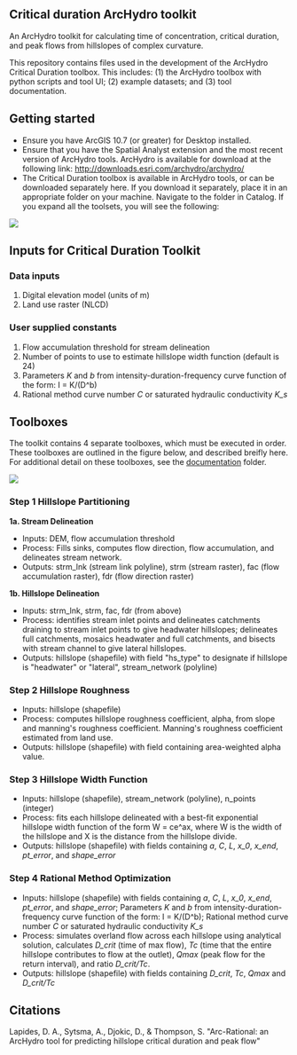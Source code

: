 ## Critical duration ArcHydro toolkit

An ArcHydro toolkit for calculating time of concentration, critical duration, and peak flows from hillslopes of complex curvature.

This repository contains files used in the development of the ArcHydro Critical Duration toolbox. This includes: (1) the ArcHydro toolbox with python scripts and tool UI; (2) example datasets; and (3) tool documentation.

## Getting started

* Ensure you have ArcGIS 10.7 (or greater) for Desktop installed.
* Ensure that you have the Spatial Analyst extension and the most recent version of ArcHydro tools. ArcHydro is available for download at the following link: http://downloads.esri.com/archydro/archydro/
* The Critical Duration toolbox is available in ArcHydro tools, or can be downloaded separately here. If you download it separately, place it in an appropriate folder on your machine. Navigate to the folder in Catalog. If you expand all the toolsets, you will see the following:

<img src="https://github.com/anneliesesytsma/archydro_criticalduration/blob/master/figures/Toolbox.JPG">

## Inputs for Critical Duration Toolkit

### Data inputs
1. Digital elevation model (units of m)
2. Land use raster (NLCD)

### User supplied constants
1. Flow accumulation threshold for stream delineation
2. Number of points to use to estimate hillslope width function (default is 24)
3. Parameters *K* and *b* from intensity-duration-frequency curve function of the form: I = K/(D^b)
4. Rational method curve number *C* or saturated hydraulic conductivity *K_s*


## Toolboxes

The toolkit contains 4 separate toolboxes, which must be executed in order. These toolboxes are outlined in the figure below, and described breifly here. For additional detail on these toolboxes, see the [documentation](https://github.com/anneliesesytsma/archydro_criticalduration/tree/master/documentation) folder.

<img src="https://github.com/anneliesesytsma/archydro_criticalduration/blob/master/figures/gis_process.JPG">


### Step 1 Hillslope Partitioning

**1a. Stream Delineation**
* Inputs: DEM, flow accumulation threshold
* Process: Fills sinks, computes flow direction, flow accumulation, and delineates stream network. 
* Outputs: strm_lnk (stream link polyline), strm (stream raster), fac (flow accumulation raster), fdr (flow direction raster)
 
 **1b. Hillslope Delineation**
* Inputs: strm_lnk, strm, fac, fdr (from above)
* Process: identifies stream inlet points and delineates catchments draining to stream inlet points to give headwater hillslopes; delineates full catchments, mosaics headwater and full catchments, and bisects with stream channel to give lateral hillslopes.
* Outputs: hillslope (shapefile) with field "hs_type" to designate if hillslope is "headwater" or "lateral", stream_network (polyline)

### Step 2 Hillslope Roughness

* Inputs: hillslope (shapefile)
* Process: computes hillslope roughness coefficient, alpha, from slope and manning's roughness coefficient. Manning's roughness coefficient estimated from land use.
* Outputs: hillslope (shapefile) with field containing area-weighted alpha value.

### Step 3 Hillslope Width Function

* Inputs: hillslope (shapefile), stream_network (polyline), n_points (integer)
* Process: fits each hillslope delineated with a best-fit exponential hillslope width function of the form W = ce^ax, where W is the width of the hillslope and X is the distance from the hillslope divide. 
* Outputs: hillslope (shapefile) with fields containing *a*, *C*, *L*, *x_0*, *x_end*, *pt_error*, and *shape_error* 


### Step 4 Rational Method Optimization

* Inputs: hillslope (shapefile) with fields containing *a*, *C*, *L*, *x_0*, *x_end*, *pt_error*, and *shape_error*; Parameters *K* and *b* from intensity-duration-frequency curve function of the form: I = K/(D^b); Rational method curve number *C* or saturated hydraulic conductivity *K_s*
* Process: simulates overland flow across each hillslope using analytical solution, calculates *D_crit* (time of max flow), *Tc* (time that the entire hillslope contributes to flow at the outlet),  *Qmax* (peak flow for the return interval), and ratio *D_crit/Tc*.
* Outputs: hillslope (shapefile) with fields containing *D_crit*, *Tc*, *Qmax* and *D_crit/Tc*

## Citations

Lapides, D. A., Sytsma, A., Djokic, D., & Thompson, S. "Arc-Rational: an ArcHydro tool for predicting hillslope critical duration and peak flow"



